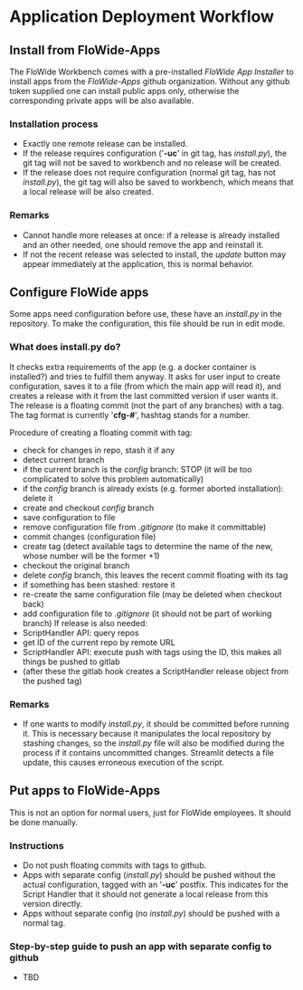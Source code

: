 # Application Deployment Workflow

## Install from FloWide-Apps

The FloWide Workbench comes with a pre-installed *FloWide App Installer* to install apps from the *FloWide-Apps* github organization. Without any github token supplied one can install public apps only, otherwise the corresponding private apps will be also available.

### Installation process
- Exactly one remote release can be installed.
- If the release requires configuration ('**-uc**' in git tag, has *install.py*), the git tag will not be saved to workbench and no release will be created.
- If the release does not require configuration (normal git tag, has not *install.py*), the git tag will also be saved to workbench, which means that a local release will be also created.

### Remarks
- Cannot handle more releases at once: if a release is already installed and an other needed, one should remove the app and reinstall it.
- If not the recent release was selected to install, the *update* button may appear immediately at the application, this is normal behavior.

## Configure FloWide apps

Some apps need configuration before use, these have an *install.py* in the repository. To make the configuration, this file should be run in edit mode.

### What does install.py do?
It checks extra requirements of the app (e.g. a docker container is installed?) and tries to fulfill them anyway. It asks for user input to create configuration, saves it to a file (from which the main app will read it), and creates a release with it from the last committed version if user wants it. The release is a floating commit (not the part of any branches) with a tag. The tag format is currently '**cfg-#**', hashtag stands for a number.

Procedure of creating a floating commit with tag:
- check for changes in repo, stash it if any
- detect current branch
- if the current branch is the *config* branch: STOP (it will be too complicated to solve this problem automatically) 
- if the *config* branch is already exists (e.g. former aborted installation): delete it
- create and checkout *config* branch
- save configuration to file
- remove configuration file from *.gitignore* (to make it committable)
- commit changes (configuration file)
- create tag (detect available tags to determine the name of the new, whose number will be the former +1)
- checkout the original branch
- delete *config* branch, this leaves the recent commit floating with its tag
- if something has been stashed: restore it
- re-create the same configuration file (may be deleted when checkout back)
- add configuration file to *.gitignore* (it should not be part of working branch)
If release is also needed:
- ScriptHandler API: query repos
- get ID of the current repo by remote URL
- ScriptHandler API: execute push with tags using the ID, this makes all things be pushed to gitlab
- (after these the gitlab hook creates a ScriptHandler release object from the pushed tag) 

### Remarks
- If one wants to modify *install.py*, it should be committed before running it. This is necessary because it manipulates the local repository by stashing changes, so the *install.py* file will also be modified during the process if it contains uncommitted changes. Streamlit detects a file update, this causes erroneous execution of the script.

## Put apps to FloWide-Apps

This is not an option for normal users, just for FloWide employees. It should be done manually.

### Instructions
- Do not push floating commits with tags to github.
- Apps with separate config (*install.py*) should be pushed without the actual configuration, tagged with an '**-uc**' postfix. This indicates for the Script Handler that it should not generate a local release from this version directly.
- Apps without separate config (no *install.py*) should be pushed with a normal tag.

### Step-by-step guide to push an app with separate config to github
- TBD
